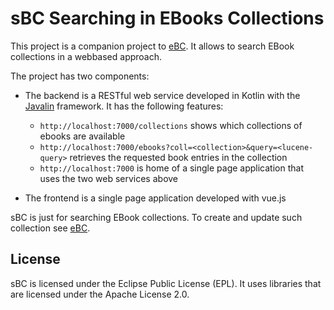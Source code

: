 # sBC Searching in EBooks Collections

This project is a companion project to [eBC](https://github.com/esb-dev/eBC). It allows to search EBook collections in a webbased approach.

The project has two components:

- The backend is a RESTful web service developed in Kotlin with the [Javalin](https://javalin.io) framework. It has the following features:
		
	- ```http://localhost:7000/collections``` shows which collections of ebooks are available 
	- ```http://localhost:7000/ebooks?coll=<collection>&query=<lucene-query>``` retrieves the requested book entries in the collection
	- ```http://localhost:7000``` is home of a single page application that uses the two web services above
	
- The frontend is a single page application developed with vue.js

sBC is just for searching EBook collections. To create and update such
collection see [eBC](https://github.com/esb-dev/eBC).

## License

sBC is licensed under the Eclipse Public License (EPL). It uses libraries 
that are licensed under the Apache License 2.0.
